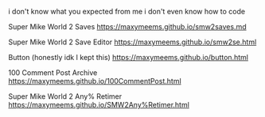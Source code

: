 i don't know what you expected from me i don't even know how to code 



Super Mike World 2 Saves
https://maxymeems.github.io/smw2saves.md

Super Mike World 2 Save Editor
https://maxymeems.github.io/smw2se.html

Button (honestly idk I kept this) 
https://maxymeems.github.io/button.html

100 Comment Post Archive
https://maxymeems.github.io/100CommentPost.html

Super Mike World 2 Any% Retimer
https://maxymeems.github.io/SMW2Any%Retimer.html
